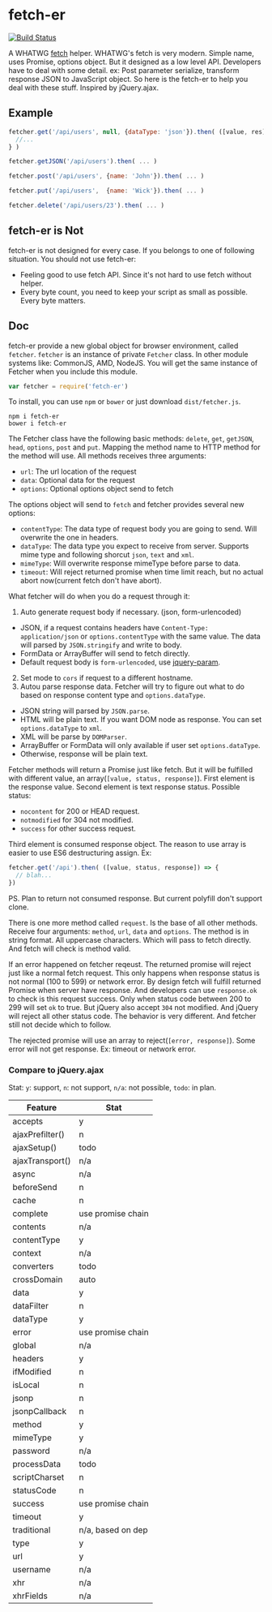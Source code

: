 fetch-er
========

[![Build Status](https://travis-ci.org/othree/fetcher.svg?branch=master)](https://travis-ci.org/othree/fetcher)

A WHATWG [fetch][] helper. WHATWG's fetch is very modern. Simple name, uses Promise, options object. 
But it designed as a low level API. Developers have to deal with some detail. ex: Post parameter 
serialize, transform response JSON to JavaScript object. So here is the fetch-er to help you deal 
with these stuff. Inspired by jQuery.ajax.


[fetch]:http://updates.html5rocks.com/2015/03/introduction-to-fetch

Example
-------

```javascript
fetcher.get('/api/users', null, {dataType: 'json'}).then( ([value, res]) => {
  //...
} )

fetcher.getJSON('/api/users').then( ... )

fetcher.post('/api/users', {name: 'John'}).then( ... )

fetcher.put('/api/users',  {name: 'Wick'}).then( ... )

fetcher.delete('/api/users/23').then( ... )
```

fetch-er is Not
---------------

fetch-er is not designed for every case. If you belongs to one of following situation. You should not use fetch-er:

* Feeling good to use fetch API. Since it's not hard to use fetch without helper.
* Every byte count, you need to keep your script as small as possible. Every byte matters.

Doc
---

fetch-er provide a new global object for browser environment, called `fetcher`. `fetcher` is an instance
of private `Fetcher` class. In other module systems like: CommonJS, AMD, NodeJS. You will get the same 
instance of Fetcher when you include this module.

```javascript
var fetcher = require('fetch-er')
```

To install, you can use `npm` or `bower` or just download `dist/fetcher.js`.

```shell
npm i fetch-er
bower i fetch-er
```

The Fetcher class have the following basic methods: `delete`, `get`, `getJSON`, `head`, `options`, `post`
and `put`. Mapping the method name to HTTP method for the method will use. All methods receives three 
arguments:

* `url`: The url location of the request
* `data`: Optional data for the request
* `options`: Optional options object send to fetch

The options object will send to `fetch` and fetcher provides several new options:

* `contentType`: The data type of request body you are going to send. Will overwrite the one in headers.
* `dataType`: The data type you expect to receive from server. Supports mime type and following shorcut
  `json`, `text` and `xml`.
* `mimeType`: Will overwrite response mimeType before parse to data.
* `timeout`: Will reject returned promise when time limit reach, but no actual abort now(current fetch don't have abort).


What fetcher will do when you do a request through it:

1. Auto generate request body if necessary. (json, form-urlencoded)
  * JSON, if a request contains headers have `Content-Type: application/json` or `options.contentType` with the same value.
    The data will parsed by `JSON.stringify` and write to body.
  * FormData or ArrayBuffer will send to fetch directly.
  * Default request body is `form-urlencoded`, use [jquery-param](https://www.npmjs.com/package/jquery-param).
2. Set mode to `cors` if request to a different hostname.
3. Autou parse response data. Fetcher will try to figure out what to do based on response content type and `options.dataType`.
  * JSON string will parsed by `JSON.parse`.
  * HTML will be plain text. If you want DOM node as response. You can set `options.dataType` to `xml`.
  * XML will be parse by `DOMParser`.
  * ArrayBuffer or FormData will only available if user set `options.dataType`.
  * Otherwise, response will be plain text.

Fetcher methods will return a Promise just like fetch. But it will be fulfilled with different value, an 
array(`[value, status, response]`). First element is the response value. Second element is text response status. Possible status:

* `nocontent` for 200 or HEAD request.
* `notmodified` for 304 not modified.
* `success` for other success request.

Third element is consumed response object. The reason to use array is easier to use ES6 destructuring assign. Ex:

```javascript
fetcher.get('/api').then( ([value, status, response]) => {
  // blah...
})
```

PS. Plan to return not consumed response. But current polyfill don't support clone.

There is one more method called `request`. Is the base of all other methods. Receive four arguments: `method`,
`url`, `data` and `options`. The method is in string format. All uppercase characters. Which will pass to 
fetch directly. And fetch will check is method valid.

If an error happened on fetcher reqeust. The returned promise will reject just like a normal fetch request.
This only happens when response status is not normal (100 to 599) or network error. By design fetch will fulfill
returned Promise when server have response. And developers can use `response.ok` to check is this request success.
Only when status code between 200 to 299 will set `ok` to true. But jQuery also accept `304` not modified.
And jQuery will reject all other status code. The behavior is very different. And fetcher still not decide which 
to follow. 

The rejected promise will use an array to reject(`[error, response]`). Some error will not get response.
Ex: timeout or network error.

### Compare to jQuery.ajax

Stat: `y`: support, `n`: not support, `n/a`: not possible, `todo`: in plan.

| Feature         | Stat              |
|-----------------|-------------------|
| accepts         | y                 |
| ajaxPrefilter() | n                 |
| ajaxSetup()     | todo              |
| ajaxTransport() | n/a               |
| async           | n/a               |
| beforeSend      | n                 |
| cache           | n                 |
| complete        | use promise chain |
| contents        | n/a               |
| contentType     | y                 |
| context         | n/a               |
| converters      | todo              |
| crossDomain     | auto              |
| data            | y                 |
| dataFilter      | n                 |
| dataType        | y                 |
| error           | use promise chain |
| global          | n/a               |
| headers         | y                 |
| ifModified      | n                 |
| isLocal         | n                 |
| jsonp           | n                 |
| jsonpCallback   | n                 |
| method          | y                 |
| mimeType        | y                 |
| password        | n/a               |
| processData     | todo              |
| scriptCharset   | n                 |
| statusCode      | n                 |
| success         | use promise chain |
| timeout         | y                 |
| traditional     | n/a, based on dep |
| type            | y                 |
| url             | y                 |
| username        | n/a               |
| xhr             | n/a               |
| xhrFields       | n/a               |



